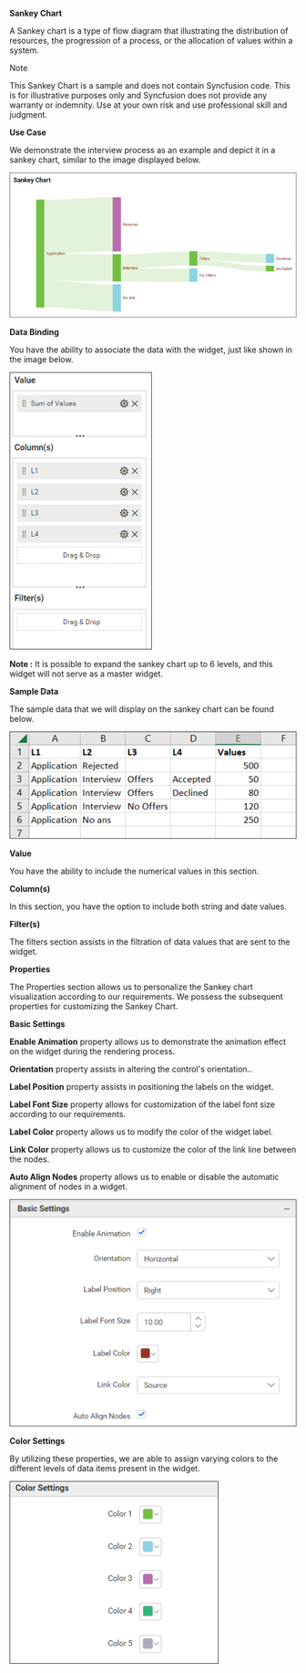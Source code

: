 **Sankey Chart**

A Sankey chart is a type of flow diagram that illustrating the distribution of resources, the progression of a process, or the allocation of values within a system.

> [!NOTE] 
> This Sankey Chart is a sample and does not contain Syncfusion code. This is for illustrative purposes only and Syncfusion does not provide any warranty or indemnity. Use at your own risk and use professional skill and judgment.
 
**Use Case**

We demonstrate the interview process as an example and depict it in a sankey chart, similar to the image displayed below.

![Sankey Chart](Images/SampleImage.png)

**Data Binding**

You have the ability to associate the data with the widget, just like shown in the image below.

![Data Binding](Images/DataBinding.png)

**Note :** It is possible to expand the sankey chart up to 6 levels, and this widget will not serve as a master widget. 

**Sample Data**

The sample data that we will display on the sankey chart can be found below.

![Sankey Chart](Images/SampleData.png)

**Value**

You have the ability to include the numerical values in this section.

**Column(s)**

In this section, you have the option to include both string and date values.

**Filter(s)**

The filters section assists in the filtration of data values that are sent to the widget.

**Properties**

The Properties section allows us to personalize the Sankey chart visualization according to our requirements. We possess the subsequent properties for customizing the Sankey Chart.

**Basic Settings**

**Enable Animation** property allows us to demonstrate the animation effect on the widget during the rendering process.

**Orientation** property assists in altering the control's orientation..

**Label Position** property assists in positioning the labels on the widget.

**Label Font Size** property allows for customization of the label font size according to our requirements.

**Label Color** property allows us to modify the color of the widget label.

**Link Color** property allows us to customize the color of the link line between the nodes.

**Auto Align Nodes** property allows us to enable or disable the automatic alignment of nodes in a widget.

![Basic Properties](Images/BasicProperties.png)


**Color Settings**

By utilizing these properties, we are able to assign varying colors to the different levels of data items present in the widget.

![Color Properties](Images/ColorProperties.png)








